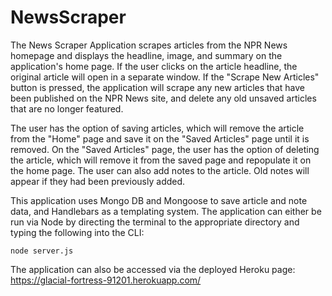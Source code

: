 # NewsScraper

The News Scraper Application scrapes articles from the NPR News homepage and displays the headline, image, and summary on the application's home page. If the user clicks on the article headline, the original article will open in a separate window. If the "Scrape New Articles" button is pressed, the application will scrape any new articles that have been published on the NPR News site, and delete any old unsaved articles that are no longer featured. 

The user has the option of saving articles, which will remove the article from the "Home" page and save it on the "Saved Articles" page until it is removed. On the "Saved Articles" page, the user has the option of deleting the article, which will remove it from the saved page and repopulate it on the home page. The user can also add notes to the article. Old notes will appear if they had been previously added. 

This application uses Mongo DB and Mongoose to save article and note data, and Handlebars as a templating system. The application can either be run via Node by directing the terminal to the appropriate directory and typing the following into the CLI: 

`
node server.js
`

The application can also be accessed via the deployed Heroku page: https://glacial-fortress-91201.herokuapp.com/
